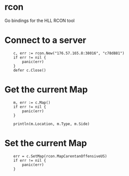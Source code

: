 # rcon
Go bindings for the HLL RCON tool

# Connect to a server
```
    c, err := rcon.New("176.57.165.8:38016", "c78d881")
	if err != nil {
		panic(err)
	}
	defer c.Close()
```

# Get the current Map
```
	m, err := c.Map()
	if err != nil {
		panic(err)
	}

	println(m.Location, m.Type, m.Side)
```

# Set the current Map
```
	err = c.SetMap(rcon.MapCarentanOffensiveUS)
	if err != nil {
		panic(err)
	}
```